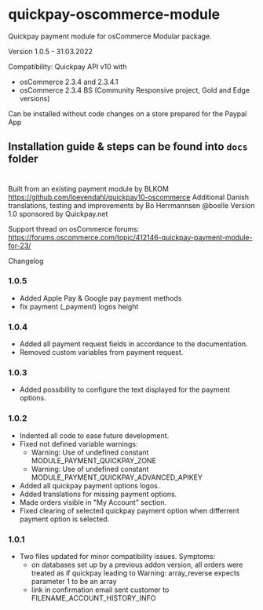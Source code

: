 # quickpay-oscommerce-module
Quickpay payment module for osCommerce
Modular package.

Version 1.0.5 - 31.03.2022

Compatibility:
Quickpay API v10 with
- osCommerce 2.3.4 and 2.3.4.1
- osCommerce 2.3.4 BS (Community Responsive project, Gold and Edge versions)

Can be installed without code changes on a store prepared for the Paypal App

## Installation guide & steps can be found into `docs` folder
#
Built from an existing payment module by BLKOM https://github.com/loevendahl/quickpay10-oscommerce
Additional Danish translations, testing and improvements by Bo Herrmannsen @boelle
Version 1.0 sponsored by Quickpay.net

Support thread on osCommerce forums:
https://forums.oscommerce.com/topic/412146-quickpay-payment-module-for-23/

Changelog
### 1.0.5
- Added Apple Pay & Google pay payment methods
- fix payment (_payment) logos height
### 1.0.4
- Added all payment request fields in accordance to the documentation.
- Removed custom variables from payment request.
### 1.0.3
- Added possibility to configure the text displayed for the payment options.
### 1.0.2
- Indented all code to ease future development.
- Fixed not defined variable warnings:
  * Warning: Use of undefined constant MODULE_PAYMENT_QUICKPAY_ZONE
  * Warning: Use of undefined constant MODULE_PAYMENT_QUICKPAY_ADVANCED_APIKEY
- Added all quickpay payment options logos.
- Added translations for missing payment options.
- Made orders visible in "My Account" section.
- Fixed clearing of selected quickpay payment option when differrent payment option is selected.
### 1.0.1
- Two files updated for minor compatibility issues. Symptoms:
   * on databases set up by a previous addon version, all orders were treated as if quickpay leading to Warning: array_reverse expects parameter 1 to be an array
  * link in confirmation email sent customer to FILENAME_ACCOUNT_HISTORY_INFO
